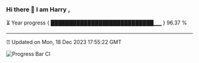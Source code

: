 ### Hi there 👋 I am Harry , 

⏳ Year progress { ████████████████████████████▁▁ } 96.37 %

---

⏰ Updated on Mon, 18 Dec 2023 17:55:22 GMT

![Progress Bar CI](https://github.com/duykhang68/duykhang68/workflows/Progress%20Bar%20CI/badge.svg)
